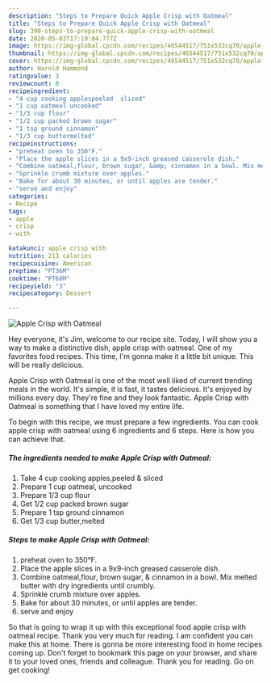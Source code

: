 ```yaml
---
description: "Steps to Prepare Quick Apple Crisp with Oatmeal"
title: "Steps to Prepare Quick Apple Crisp with Oatmeal"
slug: 390-steps-to-prepare-quick-apple-crisp-with-oatmeal
date: 2020-05-03T17:19:04.777Z
image: https://img-global.cpcdn.com/recipes/46544517/751x532cq70/apple-crisp-with-oatmeal-recipe-main-photo.jpg
thumbnail: https://img-global.cpcdn.com/recipes/46544517/751x532cq70/apple-crisp-with-oatmeal-recipe-main-photo.jpg
cover: https://img-global.cpcdn.com/recipes/46544517/751x532cq70/apple-crisp-with-oatmeal-recipe-main-photo.jpg
author: Harold Hammond
ratingvalue: 3
reviewcount: 8
recipeingredient:
- "4 cup cooking applespeeled  sliced"
- "1 cup oatmeal uncooked"
- "1/3 cup flour"
- "1/2 cup packed brown sugar"
- "1 tsp ground cinnamon"
- "1/3 cup buttermelted"
recipeinstructions:
- "preheat oven to 350°F."
- "Place the apple slices in a 9x9-inch greased casserole dish."
- "Combine oatmeal,flour, brown sugar, &amp; cinnamon in a bowl. Mix melted butter with dry ingredients until crumbly."
- "Sprinkle crumb mixture over apples."
- "Bake for about 30 minutes, or until apples are tender."
- "serve and enjoy"
categories:
- Recipe
tags:
- apple
- crisp
- with

katakunci: apple crisp with 
nutrition: 213 calories
recipecuisine: American
preptime: "PT36M"
cooktime: "PT60M"
recipeyield: "3"
recipecategory: Dessert

---
```



![Apple Crisp with Oatmeal](https://img-global.cpcdn.com/recipes/46544517/751x532cq70/apple-crisp-with-oatmeal-recipe-main-photo.jpg)

Hey everyone, it's Jim, welcome to our recipe site. Today, I will show you a way to make a distinctive dish, apple crisp with oatmeal. One of my favorites food recipes. This time, I'm gonna make it a little bit unique. This will be really delicious.

Apple Crisp with Oatmeal is one of the most well liked of current trending meals in the world. It's simple, it is fast, it tastes delicious. It's enjoyed by millions every day. They're fine and they look fantastic. Apple Crisp with Oatmeal is something that I have loved my entire life.




To begin with this recipe, we must prepare a few ingredients. You can cook apple crisp with oatmeal using 6 ingredients and 6 steps. Here is how you can achieve that.

##### The ingredients needed to make Apple Crisp with Oatmeal:

1. Take 4 cup cooking apples,peeled &amp; sliced
1. Prepare 1 cup oatmeal, uncooked
1. Prepare 1/3 cup flour
1. Get 1/2 cup packed brown sugar
1. Prepare 1 tsp ground cinnamon
1. Get 1/3 cup butter,melted




##### Steps to make Apple Crisp with Oatmeal:

1. preheat oven to 350°F.
1. Place the apple slices in a 9x9-inch greased casserole dish.
1. Combine oatmeal,flour, brown sugar, &amp; cinnamon in a bowl. Mix melted butter with dry ingredients until crumbly.
1. Sprinkle crumb mixture over apples.
1. Bake for about 30 minutes, or until apples are tender.
1. serve and enjoy




So that is going to wrap it up with this exceptional food apple crisp with oatmeal recipe. Thank you very much for reading. I am confident you can make this at home. There is gonna be more interesting food in home recipes coming up. Don't forget to bookmark this page on your browser, and share it to your loved ones, friends and colleague. Thank you for reading. Go on get cooking!
